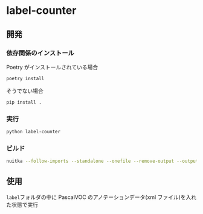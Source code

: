# label-counter

## 開発

### 依存関係のインストール

Poetry がインストールされている場合

```sh
poetry install
```

そうでない場合

```sh
pip install .
```

### 実行

```sh
python label-counter
```

### ビルド

```sh
nuitka --follow-imports --standalone --onefile --remove-output --output-filename=LabelCounter.exe label-counter/__main__.py
```

## 使用

`label`フォルダの中に PascalVOC のアノテーションデータ(xml ファイル)を入れた状態で実行
